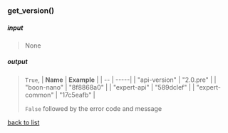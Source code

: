 ### get_version()

##### input
>None

##### output
>`True`,
>| **Name** | **Example** |
>| -- | -----|
>| "api-version" | "2.0.pre" |
>| "boon-nano" | "8f8868a0" |
>| "expert-api" | "589dclef" |
>| "expert-common" | "17c5eafb" |   
>     
> `False` followed by the error code and message

[back to list](../Index.md)
